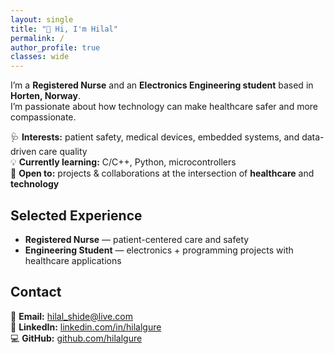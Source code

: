 ```yaml
---
layout: single
title: "👋 Hi, I'm Hilal"
permalink: /
author_profile: true
classes: wide
---
```


I’m a **Registered Nurse** and an **Electronics Engineering student** based in **Horten, Norway**.  
I’m passionate about how technology can make healthcare safer and more compassionate.

🩺 **Interests:** patient safety, medical devices, embedded systems, and data-driven care quality  
💡 **Currently learning:** C/C++, Python, microcontrollers  
🤝 **Open to:** projects & collaborations at the intersection of **healthcare** and **technology**

## Selected Experience
- **Registered Nurse** — patient-centered care and safety  
- **Engineering Student** — electronics + programming projects with healthcare applications

## Contact
📧 **Email:** [hilal_shide@live.com](mailto:hilal_shide@live.com)  
💼 **LinkedIn:** [linkedin.com/in/hilalgure](https://linkedin.com/in/hilalgure)  
💻 **GitHub:** [github.com/hilalgure](https://github.com/hilalgure)
